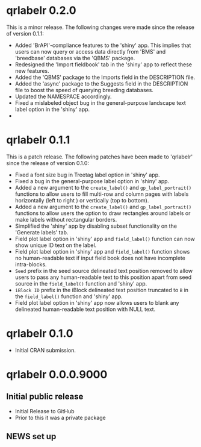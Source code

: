 # qrlabelr 0.2.0
This is a minor release. The following changes were made since the release of version 0.1.1:
* Added 'BrAPI'-compliance features to the 'shiny' app. This implies that users can now query or access data directly from 'BMS' and 'breedbase' databases via the 'QBMS' package.
* Redesigned the 'Import fieldbook' tab in the 'shiny' app to reflect these new features.
* Added the 'QBMS' package to the Imports field in the DESCRIPTION file.
* Added the 'async' package to the Suggests field in the DESCRIPTION file to boost the speed of querying breeding databases.
* Updated the NAMESPACE accordingly.
* Fixed a mislabeled object bug in the general-purpose landscape text label option in the 'shiny' app.
* 

# qrlabelr 0.1.1
This is a patch release. The following patches have been made to 'qrlabelr' since the release of version 0.1.0:
* Fixed a font size bug in Treetag label option in 'shiny' app.
* Fixed a bug in the general-purpose label option in 'shiny' app.
* Added a new argument to the `create_label()` and `gp_label_portrait()` functions to allow users to fill multi-row and column pages with labels horizontally (left to right ) or vertically (top to bottom).
* Added a new argument to the `create_label()` and `gp_label_portrait()` functions to allow users the option to draw rectangles around labels or make labels without rectangular borders.
* Simplified the 'shiny' app by disabling subset functionality on the 'Generate labels' tab.
* Field plot label option in 'shiny' app and `field_label()` function can now show unique ID text on the label.
* Field plot label option in 'shiny' app and `field_label()` function shows no human-readable text if input field book does not have incomplete intra-blocks.
* `Seed` prefix in the seed source delineated text position removed to allow users to pass any human-readable text to this position apart from seed source in the `field_label()` function and 'shiny' app.
* `iBlock ID` prefix in the iBlock delineated text position truncated to `B` in the `field_label()` function and 'shiny' app.
* Field plot label option in 'shiny' app now allows users to blank any delineated human-readable text position with NULL text.

# qrlabelr 0.1.0

* Initial CRAN submission.

# qrlabelr 0.0.0.9000

## Initial public release

* Initial Release to GitHub
* Prior to this it was a private package

## NEWS set up